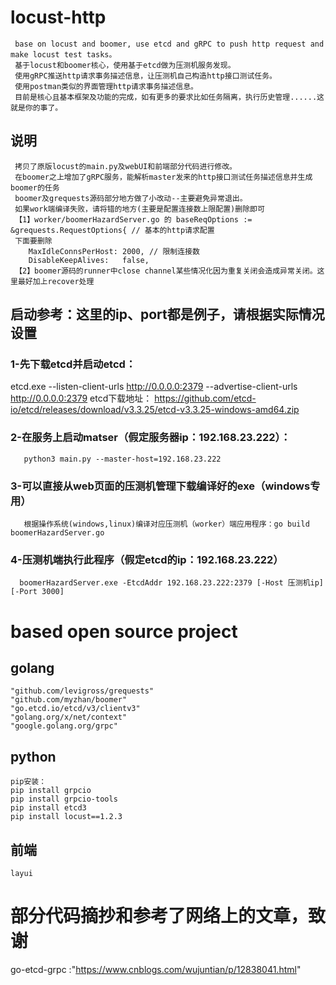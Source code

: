 # locust-http
     base on locust and boomer, use etcd and gRPC to push http request and make locust test tasks。
     基于locust和boomer核心，使用基于etcd做为压测机服务发现。
     使用gRPC推送http请求事务描述信息，让压测机自己构造http接口测试任务。
     使用postman类似的界面管理http请求事务描述信息。
     目前是核心且基本框架及功能的完成，如有更多的要求比如任务隔离，执行历史管理......这就是你的事了。

## 说明
     拷贝了原版locust的main.py及webUI和前端部分代码进行修改。
     在boomer之上增加了gRPC服务，能解析master发来的http接口测试任务描述信息并生成boomer的任务
     boomer及grequests源码部分地方做了小改动--主要避免异常退出。
     如果work端编译失败，请将错的地方(主要是配置连接数上限配置)删除即可
     【1】worker/boomerHazardServer.go 的 baseReqOptions := &grequests.RequestOptions{ // 基本的http请求配置
     下面要删除
		MaxIdleConnsPerHost: 2000, // 限制连接数
		DisableKeepAlives:   false,
     【2】boomer源码的runner中close channel某些情况化因为重复关闭会造成异常关闭。这里最好加上recover处理


## 启动参考：这里的ip、port都是例子，请根据实际情况设置
  ### 1-先下载etcd并启动etcd：
  etcd.exe --listen-client-urls http://0.0.0.0:2379 --advertise-client-urls http://0.0.0.0:2379
      etcd下载地址： https://github.com/etcd-io/etcd/releases/download/v3.3.25/etcd-v3.3.25-windows-amd64.zip  
  ### 2-在服务上启动matser（假定服务器ip：192.168.23.222）：
       python3 main.py --master-host=192.168.23.222
  ### 3-可以直接从web页面的压测机管理下载编译好的exe（windows专用）
       根据操作系统(windows,linux)编译对应压测机（worker）端应用程序：go build boomerHazardServer.go
  ### 4-压测机端执行此程序（假定etcd的ip：192.168.23.222）
      boomerHazardServer.exe -EtcdAddr 192.168.23.222:2379 [-Host 压测机ip] [-Port 3000]
    
# based open source project
  ## golang
    "github.com/levigross/grequests"
    "github.com/myzhan/boomer"
    "go.etcd.io/etcd/v3/clientv3"
    "golang.org/x/net/context"
    "google.golang.org/grpc"
  ## python
    pip安装：
    pip install grpcio
    pip install grpcio-tools
    pip install etcd3
    pip install locust==1.2.3
  ## 前端
    layui
# 部分代码摘抄和参考了网络上的文章，致谢
   go-etcd-grpc :"https://www.cnblogs.com/wujuntian/p/12838041.html"
